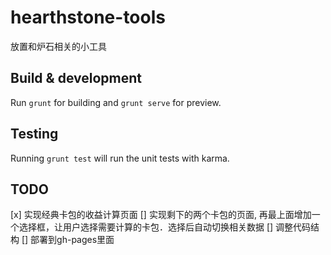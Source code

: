 # hearthstone-tools

放置和炉石相关的小工具

## Build & development

Run `grunt` for building and `grunt serve` for preview.

## Testing

Running `grunt test` will run the unit tests with karma.


## TODO

[x] 实现经典卡包的收益计算页面
[] 实现剩下的两个卡包的页面, 再最上面增加一个选择框，让用户选择需要计算的卡包．选择后自动切换相关数据
[] 调整代码结构
[] 部署到gh-pages里面

